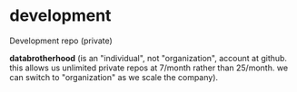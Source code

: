 # development
Development repo (private)

**databrotherhood** (is an "individual", not "organization", account at github. this allows us unlimited private repos at 7/month rather than 25/month. we can switch to "organization" as we scale the company).
